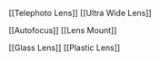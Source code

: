 [[Telephoto Lens]]
[[Ultra Wide Lens]]

[[Autofocus]]
[[Lens Mount]]

[[Glass Lens]]
[[Plastic Lens]]
